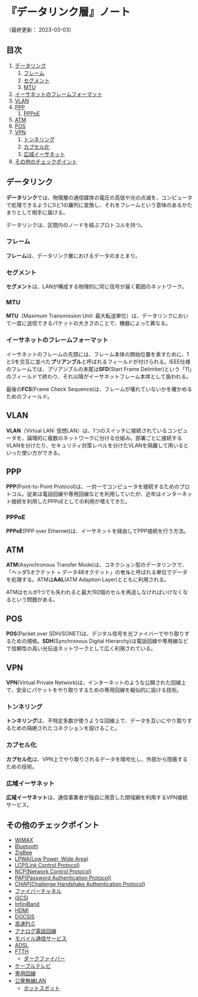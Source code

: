 # 『データリンク層』ノート

（最終更新： 2023-03-03）


## 目次

1. [データリンク](#データリンク)
	1. [フレーム](#フレーム)
	1. [セグメント](#セグメント)
	1. [MTU](#mtu)
1. [イーサネットのフレームフォーマット](#イーサネットのフレームフォーマット)
1. [VLAN](#vlan)
1. [PPP](#ppp)
	1. [PPPoE](#pppoe)
1. [ATM](#atm)
1. [POS](#pos)
1. [VPN](#vpn)
	1. [トンネリング](#トンネリング)
	1. [カプセル化](#カプセル化)
	1. [広域イーサネット](#広域イーサネット)
1. [その他のチェックポイント](#その他のチェックポイント)


## データリンク

**データリンク**では、物理層の通信媒体の電圧の高低や光の点滅を、コンピュータで処理できるように0と1の羅列に変換し、それをフレームという意味のあるかたまりとして相手に届ける。

データリンクは、区間内のノードを結ぶプロトコルを持つ。

### フレーム

**フレーム**は、データリンク層におけるデータのまとまり。

### セグメント

**セグメント**は、LANが構成する物理的に同じ信号が届く範囲のネットワーク。

### MTU

**MTU**（Maximum Transmission Unit: 最大転送単位）は、データリンクにおいて一度に送信できるパケットの大きさのことで、機器によって異なる。


### イーサネットのフレームフォーマット

イーサネットのフレームの先頭には、フレーム本体の開始位置を表すために、1と0を交互に並べた**プリアンブル**と呼ばれるフィールドが付けられる。IEEE仕様のフレームでは、プリアンブルの末尾は**SFD**(Start Frame Delimiter)という「11」のフィールドで終わり、それ以降がイーサネットフレーム本体として扱われる。

最後の**FCS**(Frame Check Sequence)は、フレームが壊れていないかを確かめるためのフィールド。


## VLAN

**VLAN**（Virtual LAN: 仮想LAN）は、1つのスイッチに接続されているコンピュータを、論理的に複数のネットワークに分ける仕組み。部署ごとに接続するVLANを分けたり、セキュリティ対策レベルを分けたVLANを隔離して用いるといった使い方ができる。


## PPP

**PPP**(Point-to-Point Protocol)は、一対一でコンピュータを接続するためのプロトコル。従来は電話回線や専用回線などを利用していたが、近年はインターネット接続を利用したPPPoEとしての利用が増えてきた。

### PPPoE

**PPPoE**(PPP over Ethernet)は、イーサネットを経由してPPP接続を行う方法。


## ATM

**ATM**(Asynchronous Transfer Mode)は、コネクション型のデータリンクで、「ヘッダ5オクテット + データ48オクテット」の**セル**と呼ばれる単位でデータを処理する。ATMは**AAL**(ATM Adaption Layer)とともに利用される。

ATMはセルが1つでも失われると最大192個のセルを再送しなければいけなくなるという問題がある。


## POS

**POS**(Packet over SDH/SONET)は、デジタル信号を光ファイバーでやり取りするための規格。**SDH**(Synchronous Digital Hierarchy)は電話回線や専用線などで信頼性の高い光伝送ネットワークとして広く利用されている。


## VPN

**VPN**(Virtual Private Network)は、インターネットのような公開された回線上で、安全にパケットをやり取りするための専用回線を擬似的に設ける技術。

### トンネリング

**トンネリング**は、不特定多数が使うような回線上で、データを互いにやり取りするための隔絶されたコネクションを設けること。

### カプセル化

**カプセル化**は、VPN上でやり取りされるデータを暗号化し、外部から隠蔽するための技術。

### 広域イーサネット

**広域イーサネット**は、通信事業者が独自に用意した閉域網を利用するVPN接続サービス。


## その他のチェックポイント

- [WiMAX](https://ja.wikipedia.org/wiki/WiMAX)
- [Bluetooth](https://ja.wikipedia.org/wiki/Bluetooth)
- [ZigBee](https://ja.wikipedia.org/wiki/ZigBee)
- [LPWA(Low Power, Wide Area)](https://ja.wikipedia.org/wiki/LPWA_(%E7%84%A1%E7%B7%9A))
- [LCP(Link Control Protocol)](https://ja.wikipedia.org/wiki/Link_Control_Protocol)
- [NCP(Network Control Protocol)](https://ja.wikipedia.org/wiki/Network_Control_Protocol)
- [PAP(Password Authentication Protocol)](https://ja.wikipedia.org/wiki/Password_Authentication_Protocol)
- [CHAP(Challenge Handshake Authentication Protocol)](https://ja.wikipedia.org/wiki/Challenge-Handshake_Authentication_Protocol)
- [ファイバーチャネル](https://ja.wikipedia.org/wiki/%E3%83%95%E3%82%A1%E3%82%A4%E3%83%90%E3%83%BC%E3%83%81%E3%83%A3%E3%83%8D%E3%83%AB)
- [iSCSI](https://ja.wikipedia.org/wiki/ISCSI)
- [InfiniBand](https://ja.wikipedia.org/wiki/InfiniBand)
- [HDMI](https://ja.wikipedia.org/wiki/HDMI)
- [DOCSIS](https://ja.wikipedia.org/wiki/Data_Over_Cable_Service_Interface_Specifications)
- [高速PLC](https://ja.wikipedia.org/wiki/%E9%9B%BB%E5%8A%9B%E7%B7%9A%E6%90%AC%E9%80%81%E9%80%9A%E4%BF%A1)
- [アナログ電話回線](https://ja.wikipedia.org/wiki/%E9%9B%BB%E8%A9%B1%E5%9B%9E%E7%B7%9A)
- [モバイル通信サービス](https://ja.wikipedia.org/wiki/%E7%A7%BB%E5%8B%95%E4%BD%93%E9%80%9A%E4%BF%A1)
- [ADSL](https://ja.wikipedia.org/wiki/ADSL)
- [FTTH](https://ja.wikipedia.org/wiki/FTTH)
    - [ダークファイバー](https://ja.wikipedia.org/wiki/%E3%83%80%E3%83%BC%E3%82%AF%E3%83%95%E3%82%A1%E3%82%A4%E3%83%90)
- [ケーブルテレビ](https://ja.wikipedia.org/wiki/%E3%82%B1%E3%83%BC%E3%83%96%E3%83%AB%E3%83%86%E3%83%AC%E3%83%93)
- [専用回線](https://ja.wikipedia.org/wiki/%E5%B0%82%E7%94%A8%E7%B7%9A)
- [公衆無線LAN](https://ja.wikipedia.org/wiki/%E5%85%AC%E8%A1%86%E7%84%A1%E7%B7%9ALAN)
    - [ホットスポット](https://ja.wikipedia.org/wiki/%E3%83%9B%E3%83%83%E3%83%88%E3%82%B9%E3%83%9D%E3%83%83%E3%83%88_(NTT))
